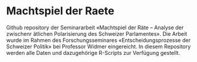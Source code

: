# Machtspiel der Raete
Github repository der Seminararbeit «Machtspiel der Räte – Analyse der zwischenr ̈atlichen Polarisierung des
Schweizer Parlamentes». Die Arbeit wurde im Rahmen des Forschungsseminares «Entscheidungsprozesse der Schweizer Politik» bei Professor Widmer eingereicht. 
In diesem Repository werden alle Daten und dazugehörige R-Scripts zur Verfügung gestellt.
